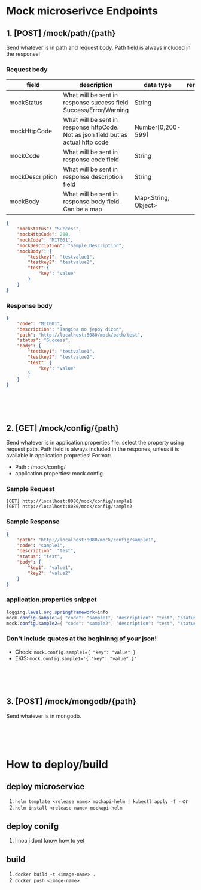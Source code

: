 # Mock microserivce Endpoints

## 1\. [POST] /mock/path/{path}

Send whatever is in path and request body. Path field is always included in the response!


### Request body
| field | description | data type | remarks |
|----------------|--------------------------------------------------------------------------------------------------------------------------|---------------------|---|
|mockStatus      | What will be sent in response success field Success/Error/Warning                                                        | String              |   | 
|mockHttpCode    | What will be sent in response httpCode. Not as json field but as actual http code                                        | Number[0,200-599]   |   | 
|mockCode        | What will be sent in response code field                                                                                 | String              |   |
|mockDescription | What will be sent in response description field                                                                          | String              |   |
|mockBody        | What will be sent in response body field. Can be a map                                                                   | Map<String, Object> |   |


```json
{
    "mockStatus": "Success",
    "mockHttpCode": 200,
    "mockCode": "MIT001",
    "mockDescription": "Sample Description",
    "mockBody": {
        "testkey1": "testvalue1",
        "testkey2": "testvalue2",
        "test":{
        	"key": "value"
        }
    }
}
```

### Response  body
```json
{
    "code": "MIT001",
    "description": "Tangina mo jepoy dizon",
    "path": "http://localhost:8080/mock/path/test",
    "status": "Success",
    "body": {
        "testkey1": "testvalue1",
        "testkey2": "testvalue2",
        "test": {
            "key": "value"
        }
    }
}
```
<br>
<br>
<br>

## 2\. [GET] /mock/config/{path}

Send whatever is in application.properties file. select the property using request path.
Path field is always included in the respones, unless it is available in application.propreties!
Format:
- Path : /mock/config/<String>
- application.properties: mock.config.<String>

### Sample Request
```http
[GET] http://localhost:8080/mock/config/sample1
[GET] http://localhost:8080/mock/config/sample2
```

### Sample Response
```json
{
    "path": "http://localhost:8080/mock/config/sample1",
    "code": "sample1",
    "description": "test",
    "status": "test",
    "body": {
        "key1": "value1",
        "key2": "value2"
    }
}
```

### application.properties snippet
```java
logging.level.org.springframework=info
mock.config.sample1={ "code": "sample1", "description": "test", "status": "test", "body": { "key1": "value1", "key2": "value2" } }
mock.config.sample2={ "code": "sample2", "description": "test", "status": "test", "body": { "key1": "value1", "key2": "value2" } }
```

### Don't include quotes at the begininng of your json!

- Check: ``mock.config.sample1={ "key": "value" }``
- EKIS:  ``mock.config.sample1='{ "key": "value" }'``

<br>
<br>
<br>

## 3. [POST] /mock/mongodb/{path}

Send whatever is in mongodb. 

<br>
<br>
<br>

# How to deploy/build

## deploy microservice
1. ``helm template <release name> mockapi-helm | kubectl apply -f -`` or
1. ``helm install <release name> mockapi-helm``

## deploy conifg
1. lmoa i dont know how to yet

## build
1. ``docker build -t <image-name> .``
2. ``docker push <image-name>``



